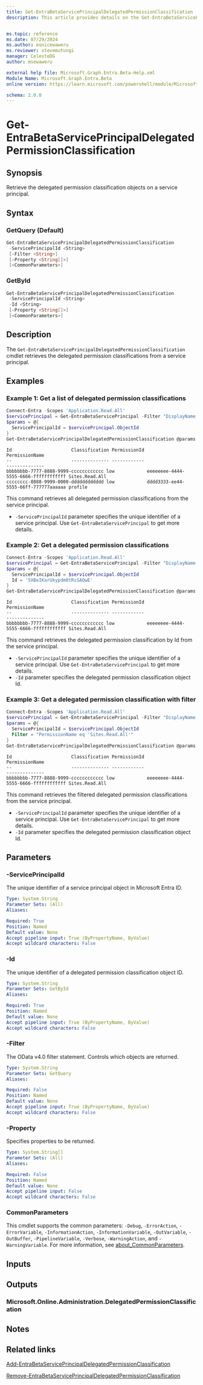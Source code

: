 ```yaml
---
title: Get-EntraBetaServicePrincipalDelegatedPermissionClassification
description: This article provides details on the Get-EntraBetaServicePrincipalDelegatedPermissionClassification command.


ms.topic: reference
ms.date: 07/29/2024
ms.author: eunicewaweru
ms.reviewer: stevemutungi
manager: CelesteDG
author: msewaweru

external help file: Microsoft.Graph.Entra.Beta-Help.xml
Module Name: Microsoft.Graph.Entra.Beta
online version: https://learn.microsoft.com/powershell/module/Microsoft.Graph.Entra.Beta/Get-EntraBetaServicePrincipalDelegatedPermissionClassification

schema: 2.0.0
---
```


# Get-EntraBetaServicePrincipalDelegatedPermissionClassification

## Synopsis

Retrieve the delegated permission classification objects on a service principal.

## Syntax

### GetQuery (Default)

```powershell
Get-EntraBetaServicePrincipalDelegatedPermissionClassification
 -ServicePrincipalId <String>
 [-Filter <String>]
 [-Property <String[]>]
 [<CommonParameters>]
```

### GetById

```powershell
Get-EntraBetaServicePrincipalDelegatedPermissionClassification
 -ServicePrincipalId <String>
 -Id <String>
 [-Property <String[]>]
 [<CommonParameters>]
```

## Description

The `Get-EntraBetaServicePrincipalDelegatedPermissionClassification` cmdlet retrieves the delegated permission classifications from a service principal.

## Examples

### Example 1: Get a list of delegated permission classifications

```powershell
Connect-Entra -Scopes 'Application.Read.All'
$servicePrincipal = Get-EntraBetaServicePrincipal -Filter "DisplayName eq '<service-principal-displayName>'"
$params = @{
  ServicePrincipalId = $servicePrincipal.ObjectId
}
Get-EntraBetaServicePrincipalDelegatedPermissionClassification @params
```

```Output
Id                      Classification PermissionId                         PermissionName
--                      -------------- ------------                         --------------
bbbbbbbb-7777-8888-9999-cccccccccccc low            eeeeeeee-4444-5555-6666-ffffffffffff Sites.Read.All
cccccccc-8888-9999-0000-dddddddddddd low            dddd3333-ee44-5555-66ff-777777aaaaaa profile
```

This command retrieves all delegated permission classifications from the service principal.

- `-ServicePrincipalId` parameter specifies the unique identifier of a service principal. Use `Get-EntraBetaServicePrincipal` to get more details.

### Example 2: Get a delegated permission classifications

```powershell
Connect-Entra -Scopes 'Application.Read.All'
$servicePrincipal = Get-EntraBetaServicePrincipal -Filter "DisplayName eq '<service-principal-displayName>'"
$params = @{
  ServicePrincipalId = $servicePrincipal.ObjectId 
  Id = '5XBeIKarUkypdm0tRsSAQwE'
}
Get-EntraBetaServicePrincipalDelegatedPermissionClassification @params
```

```Output
Id                      Classification PermissionId                         PermissionName
--                      -------------- ------------                         --------------
bbbbbbbb-7777-8888-9999-cccccccccccc low            eeeeeeee-4444-5555-6666-ffffffffffff Sites.Read.All
```

This command retrieves the delegated permission classification by Id from the service principal.

- `-ServicePrincipalId` parameter specifies the unique identifier of a service principal. Use `Get-EntraBetaServicePrincipal` to get more details.
- `-Id` parameter specifies the delegated permission classification object Id.

### Example 3: Get a delegated permission classification with filter

```powershell
Connect-Entra -Scopes 'Application.Read.All'
$servicePrincipal = Get-EntraBetaServicePrincipal -Filter "DisplayName eq '<service-principal-displayName>'"
$params = @{
  ServicePrincipalId = $servicePrincipal.ObjectId  
  Filter = "PermissionName eq 'Sites.Read.All'"
}
Get-EntraBetaServicePrincipalDelegatedPermissionClassification @params
```

```Output
Id                      Classification PermissionId                         PermissionName
--                      -------------- ------------                         --------------
bbbbbbbb-7777-8888-9999-cccccccccccc low            eeeeeeee-4444-5555-6666-ffffffffffff Sites.Read.All
```

This command retrieves the filtered delegated permission classifications from the service principal.

- `-ServicePrincipalId` parameter specifies the unique identifier of a service principal. Use `Get-EntraBetaServicePrincipal` to get more details.
- `-Id` parameter specifies the delegated permission classification object Id.

## Parameters

### -ServicePrincipalId

The unique identifier of a service principal object in Microsoft Entra ID.

```yaml
Type: System.String
Parameter Sets: (All)
Aliases:

Required: True
Position: Named
Default value: None
Accept pipeline input: True (ByPropertyName, ByValue)
Accept wildcard characters: False
```

### -Id

The unique identifier of a delegated permission classification object ID.

```yaml
Type: System.String
Parameter Sets: GetById
Aliases:

Required: True
Position: Named
Default value: None
Accept pipeline input: True (ByPropertyName, ByValue)
Accept wildcard characters: False
```

### -Filter

The OData v4.0 filter statement.
Controls which objects are returned.

```yaml
Type: System.String
Parameter Sets: GetQuery
Aliases:

Required: False
Position: Named
Default value: None
Accept pipeline input: True (ByPropertyName, ByValue)
Accept wildcard characters: False
```

### -Property

Specifies properties to be returned.

```yaml
Type: System.String[]
Parameter Sets: (All)
Aliases:

Required: False
Position: Named
Default value: None
Accept pipeline input: False
Accept wildcard characters: False
```

### CommonParameters

This cmdlet supports the common parameters: `-Debug`, `-ErrorAction`, `-ErrorVariable`, `-InformationAction`, `-InformationVariable`, `-OutVariable`, `-OutBuffer`, `-PipelineVariable`, `-Verbose`, `-WarningAction`, and `-WarningVariable`. For more information, see [about_CommonParameters](https://go.microsoft.com/fwlink/?LinkID=113216).

## Inputs

## Outputs

### Microsoft.Online.Administration.DelegatedPermissionClassification

## Notes

## Related links

[Add-EntraBetaServicePrincipalDelegatedPermissionClassification](Add-EntraBetaServicePrincipalDelegatedPermissionClassification.md)

[Remove-EntraBetaServicePrincipalDelegatedPermissionClassification](Remove-EntraBetaServicePrincipalDelegatedPermissionClassification.md)
